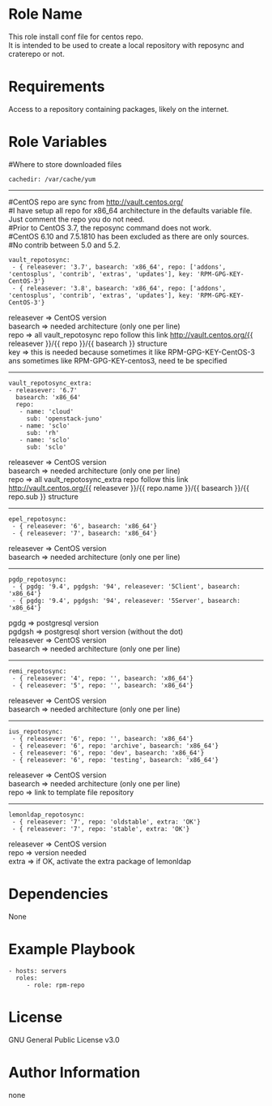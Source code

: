 # Role Name


This role install conf file for centos repo.  
It is intended to be used to create a local repository with reposync and craterepo or not.

# Requirements
Access to a repository containing packages, likely on the internet.

# Role Variables

#Where to store downloaded files
    
    cachedir: /var/cache/yum
---
#CentOS repo are sync from http://vault.centos.org/  
#I have setup all repo for x86_64 architecture in the defaults variable file. Just comment the repo you do not need.  
#Prior to CentOS 3.7, the reposync command does not work.  
#CentOS 6.10 and 7.5.1810 has been excluded as there are only sources.  
#No contrib between 5.0 and 5.2. 

    vault_repotosync:
     - { releasever: '3.7', basearch: 'x86_64', repo: ['addons', 'centosplus', 'contrib', 'extras', 'updates'], key: 'RPM-GPG-KEY-CentOS-3'}
     - { releasever: '3.8', basearch: 'x86_64', repo: ['addons', 'centosplus', 'contrib', 'extras', 'updates'], key: 'RPM-GPG-KEY-CentOS-3'}

releasever => CentOS version  
basearch => needed architecture (only one per line)  
repo => all vault_repotosync repo follow this link http://vault.centos.org/{{ releasever }}/{{ repo }}/{{ basearch }} structure  
key => this is needed because sometimes it like RPM-GPG-KEY-CentOS-3 ans sometimes like RPM-GPG-KEY-centos3, need te be specified 

---
    vault_repotosync_extra:
    - releasever: '6.7'
      basearch: 'x86_64'
      repo:
       - name: 'cloud'
         sub: 'openstack-juno'
       - name: 'sclo'
         sub: 'rh'
       - name: 'sclo'
         sub: 'sclo'

releasever => CentOS version  
basearch => needed architecture (only one per line)  
repo => all vault_repotosync_extra repo follow this link http://vault.centos.org/{{ releasever }}/{{ repo.name }}/{{ basearch }}/{{ repo.sub }} structure  

---
    epel_repotosync:
     - { releasever: '6', basearch: 'x86_64'}
     - { releasever: '7', basearch: 'x86_64'}

releasever => CentOS version  
basearch => needed architecture (only one per line)  

---
    pgdp_repotosync:
     - { pgdg: '9.4', pgdgsh: '94', releasever: '5Client', basearch: 'x86_64'}
     - { pgdg: '9.4', pgdgsh: '94', releasever: '5Server', basearch: 'x86_64'}

pgdg => postgresql version  
pgdgsh => postgresql short version (without the dot)  
releasever => CentOS version  
basearch => needed architecture (only one per line)  

---
    remi_repotosync:
     - { releasever: '4', repo: '', basearch: 'x86_64'}
     - { releasever: '5', repo: '', basearch: 'x86_64'}

releasever => CentOS version  
basearch => needed architecture (only one per line)  

---
    ius_repotosync:
     - { releasever: '6', repo: '', basearch: 'x86_64'}
     - { releasever: '6', repo: 'archive', basearch: 'x86_64'}
     - { releasever: '6', repo: 'dev', basearch: 'x86_64'}
     - { releasever: '6', repo: 'testing', basearch: 'x86_64'}

releasever => CentOS version  
basearch => needed architecture (only one per line)  
repo => link to template file repository  

---
    lemonldap_repotosync:
     - { releasever: '7', repo: 'oldstable', extra: 'OK'}
     - { releasever: '7', repo: 'stable', extra: 'OK'}

releasever => CentOS version  
repo => version needed  
extra => if OK, activate the extra package of lemonldap  

# Dependencies
None

# Example Playbook

    - hosts: servers
      roles:
         - role: rpm-repo

# License
GNU General Public License v3.0

# Author Information
none
